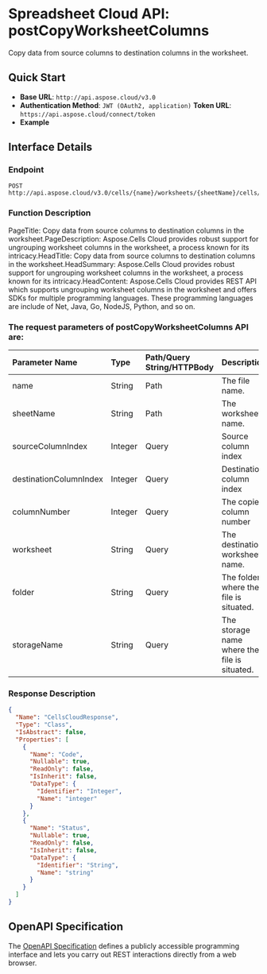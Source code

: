 
# **Spreadsheet Cloud API: postCopyWorksheetColumns**

Copy data from source columns to destination columns in the worksheet. 


## **Quick Start**

- **Base URL**: `http://api.aspose.cloud/v3.0`
- **Authentication Method**: `JWT (OAuth2, application)`  **Token URL**: `https://api.aspose.cloud/connect/token`
- **Example** 

## **Interface Details**

### **Endpoint** 

```
POST http://api.aspose.cloud/v3.0/cells/{name}/worksheets/{sheetName}/cells/columns/copy
```
### **Function Description**
PageTitle: Copy data from source columns to destination columns in the worksheet.PageDescription: Aspose.Cells Cloud provides robust support for ungrouping worksheet columns in the worksheet, a process known for its intricacy.HeadTitle: Copy data from source columns to destination columns in the worksheet.HeadSummary: Aspose.Cells Cloud provides robust support for ungrouping worksheet columns in the worksheet, a process known for its intricacy.HeadContent: Aspose.Cells Cloud provides REST API which supports ungrouping worksheet columns in the worksheet and offers SDKs for multiple programming languages. These programming languages are include of Net, Java, Go, NodeJS, Python, and so on.

### The request parameters of **postCopyWorksheetColumns** API are: 

| Parameter Name | Type | Path/Query String/HTTPBody | Description | 
| :- | :- | :- |:- | 
|name|String|Path|The file name.|
|sheetName|String|Path|The worksheet name.|
|sourceColumnIndex|Integer|Query|Source column index|
|destinationColumnIndex|Integer|Query|Destination column index|
|columnNumber|Integer|Query|The copied column number|
|worksheet|String|Query|The destination worksheet name.|
|folder|String|Query|The folder where the file is situated.|
|storageName|String|Query|The storage name where the file is situated.|

### **Response Description**
```json
{
  "Name": "CellsCloudResponse",
  "Type": "Class",
  "IsAbstract": false,
  "Properties": [
    {
      "Name": "Code",
      "Nullable": true,
      "ReadOnly": false,
      "IsInherit": false,
      "DataType": {
        "Identifier": "Integer",
        "Name": "integer"
      }
    },
    {
      "Name": "Status",
      "Nullable": true,
      "ReadOnly": false,
      "IsInherit": false,
      "DataType": {
        "Identifier": "String",
        "Name": "string"
      }
    }
  ]
}
```


## OpenAPI Specification

The [OpenAPI Specification](https://reference.aspose.cloud/cells/#/CellsController/PostCopyWorksheetColumns) defines a publicly accessible programming interface and lets you carry out REST interactions directly from a web browser.
